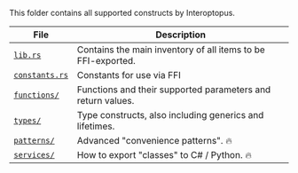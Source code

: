 This folder contains all supported constructs by Interoptopus.

| File                           | Description                                                  |
|--------------------------------|--------------------------------------------------------------|
| [`lib.rs`](lib.rs)             | Contains the main inventory of all items to be FFI-exported. |
| [`constants.rs`](constants.rs) | Constants for use via FFI                                    |
| [`functions/`](functions/)     | Functions and their supported parameters and return values.  |
| [`types/`](types/)             | Type constructs, also including generics and lifetimes.      |
| [`patterns/`](patterns/)       | Advanced "convenience patterns". 🔥                          |
| [`services/`](services/)       | How to export "classes" to C# / Python. 🔥                   |
